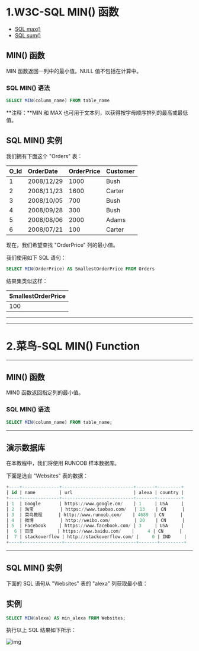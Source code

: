 # 1.W3C-SQL MIN() 函数

- [SQL max()](https://www.w3school.com.cn/sql/sql_func_max.asp)
- [SQL sum()](https://www.w3school.com.cn/sql/sql_func_sum.asp)

## MIN() 函数

MIN 函数返回一列中的最小值。NULL 值不包括在计算中。

### SQL MIN() 语法

```sql
SELECT MIN(column_name) FROM table_name
```

**注释：**MIN 和 MAX 也可用于文本列，以获得按字母顺序排列的最高或最低值。

## SQL MIN() 实例

我们拥有下面这个 "Orders" 表：

| O_Id | OrderDate  | OrderPrice | Customer |
| :--- | :--------- | :--------- | :------- |
| 1    | 2008/12/29 | 1000       | Bush     |
| 2    | 2008/11/23 | 1600       | Carter   |
| 3    | 2008/10/05 | 700        | Bush     |
| 4    | 2008/09/28 | 300        | Bush     |
| 5    | 2008/08/06 | 2000       | Adams    |
| 6    | 2008/07/21 | 100        | Carter   |

现在，我们希望查找 "OrderPrice" 列的最小值。

我们使用如下 SQL 语句：

```sql
SELECT MIN(OrderPrice) AS SmallestOrderPrice FROM Orders
```

结果集类似这样：

| SmallestOrderPrice |
| :----------------- |
| 100                |



--------------------

-----------------------



# 2.菜鸟-SQL MIN() Function

------

## MIN() 函数

MIN() 函数返回指定列的最小值。

### SQL MIN() 语法
```sql
SELECT MIN(column_name) FROM table_name;
```


------

## 演示数据库

在本教程中，我们将使用 RUNOOB 样本数据库。

下面是选自 "Websites" 表的数据：

```sql
+----+--------------+---------------------------+-------+---------+
| id | name         | url                       | alexa | country |
+----+--------------+---------------------------+-------+---------+
| 1  | Google       | https://www.google.cm/    | 1     | USA     |
| 2  | 淘宝          | https://www.taobao.com/   | 13    | CN      |
| 3  | 菜鸟教程      | http://www.runoob.com/    | 4689  | CN      |
| 4  | 微博          | http://weibo.com/         | 20    | CN      |
| 5  | Facebook     | https://www.facebook.com/ | 3     | USA     |
|  6 | 百度         | https://www.baidu.com/    |     4 | CN      |
|  7 | stackoverflow | http://stackoverflow.com/ |     0 | IND     |
+----+---------------+---------------------------+-------+---------+
```



------

## SQL MIN() 实例

下面的 SQL 语句从 "Websites" 表的 "alexa" 列获取最小值：

## 实例
```sql
SELECT MIN(alexa) AS min_alexa FROM Websites;
```
执行以上 SQL 结果如下所示：

![img](https://www.runoob.com/wp-content/uploads/2013/09/min1.jpg)